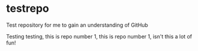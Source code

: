 # testrepo
Test repository for me to gain an understanding of GitHub

Testing testing, this is repo number 1, this is repo number 1, isn't this a lot of fun!
